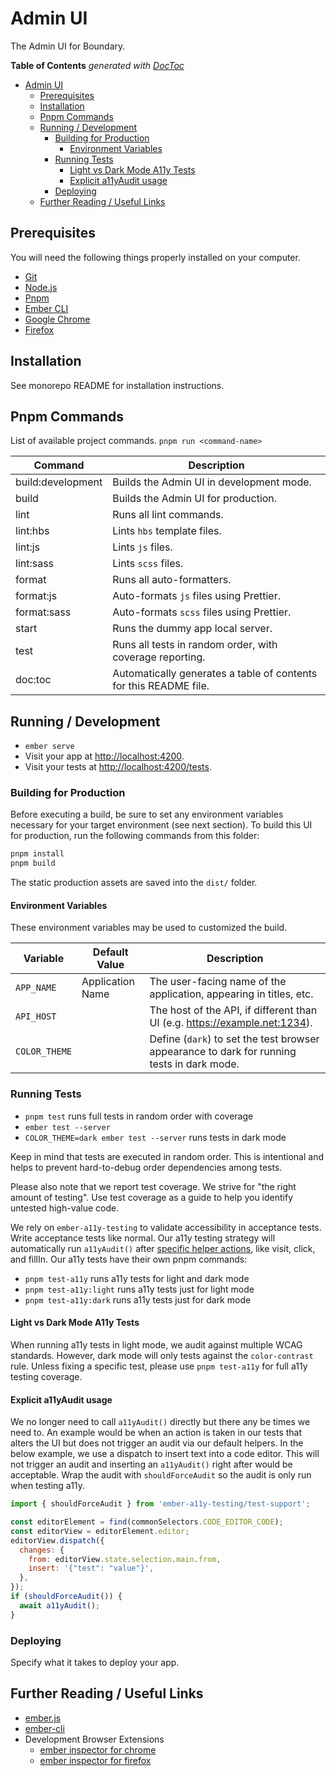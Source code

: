 # Admin UI

The Admin UI for Boundary.

<!-- START doctoc generated TOC please keep comment here to allow auto update -->
<!-- DON'T EDIT THIS SECTION, INSTEAD RE-RUN doctoc TO UPDATE -->
**Table of Contents**  *generated with [DocToc](https://github.com/thlorenz/doctoc)*

- [Admin UI](#admin-ui)
  - [Prerequisites](#prerequisites)
  - [Installation](#installation)
  - [Pnpm Commands](#pnpm-commands)
  - [Running / Development](#running--development)
    - [Building for Production](#building-for-production)
      - [Environment Variables](#environment-variables)
    - [Running Tests](#running-tests)
      - [Light vs Dark Mode A11y Tests](#light-vs-dark-mode-a11y-tests)
      - [Explicit a11yAudit usage](#explicit-a11yaudit-usage)
    - [Deploying](#deploying)
  - [Further Reading / Useful Links](#further-reading--useful-links)

<!-- END doctoc generated TOC please keep comment here to allow auto update -->

## Prerequisites

You will need the following things properly installed on your computer.

* [Git](https://git-scm.com/)
* [Node.js](https://nodejs.org/)
* [Pnpm](https://pnpm.io/)
* [Ember CLI](https://ember-cli.com/)
* [Google Chrome](https://google.com/chrome/)
* [Firefox](https://www.mozilla.org/firefox)

## Installation

See monorepo README for installation instructions.

## Pnpm Commands

List of available project commands.  `pnpm run <command-name>`

| Command | Description |
| ------- | ----------- |
| build:development | Builds the Admin UI in development mode. |
| build | Builds the Admin UI for production. |
| lint | Runs all lint commands. |
| lint:hbs | Lints `hbs` template files. |
| lint:js | Lints `js` files. |
| lint:sass | Lints `scss` files. |
| format | Runs all auto-formatters. |
| format:js | Auto-formats `js` files using Prettier. |
| format:sass | Auto-formats `scss` files using Prettier. |
| start | Runs the dummy app local server. |
| test | Runs all tests in random order, with coverage reporting. |
| doc:toc | Automatically generates a table of contents for this README file. |

## Running / Development

- `ember serve`
- Visit your app at [http://localhost:4200](http://localhost:4200).
- Visit your tests at [http://localhost:4200/tests](http://localhost:4200/tests).

### Building for Production

Before executing a build, be sure to set any environment variables necessary
for your target environment (see next section).  To build this UI for
production, run the following commands from this folder:

```bash
pnpm install
pnpm build
```

The static production assets are saved into the `dist/` folder.

#### Environment Variables

These environment variables may be used to customized the build.

| Variable | Default Value | Description |
| -------- | ------------- | ----------- |
| `APP_NAME` | Application Name | The user-facing name of the application, appearing in titles, etc. |
| `API_HOST` | | The host of the API, if different than UI (e.g. https://example.net:1234). |
| `COLOR_THEME` | | Define (`dark`) to set the test browser appearance to dark for running tests in dark mode. |

### Running Tests

* `pnpm test` runs full tests in random order with coverage
* `ember test --server`
* `COLOR_THEME=dark ember test --server` runs tests in dark mode

Keep in mind that tests are executed in random order.  This is intentional
and helps to prevent hard-to-debug order dependencies among tests.

Please also note that we report test coverage.  We strive for "the right amount
of testing".  Use test coverage as a guide to help you identify untested
high-value code.

We rely on `ember-a11y-testing` to validate accessibility in acceptance tests.
Write acceptance tests like normal. Our a11y testing strategy will automatically
run `a11yAudit()` after [specific helper actions](tests/test-helper.js#L26), like visit, click, and fillIn.
Our a11y tests have their own pnpm commands:

* `pnpm test-a11y` runs a11y tests for light and dark mode
* `pnpm test-a11y:light` runs a11y tests just for light mode
* `pnpm test-a11y:dark` runs a11y tests just for dark mode

#### Light vs Dark Mode A11y Tests

When running a11y tests in light mode, we audit against multiple WCAG standards.
However, dark mode will only tests against the `color-contrast` rule. Unless fixing
a specific test, please use `pnpm test-a11y` for full a11y testing coverage.

#### Explicit a11yAudit usage

We no longer need to call `a11yAudit()` directly but there any be times we need to.
An example would be when an action is taken in our tests that alters the UI but
does not trigger an audit via our default helpers. In the below example, we use
a dispatch to insert text into a code editor. This will not trigger an audit and
inserting an `a11yAudit()` right after would be acceptable. Wrap the audit with
`shouldForceAudit` so the audit is only run when testing a11y.

```javascript
import { shouldForceAudit } from 'ember-a11y-testing/test-support';

const editorElement = find(commonSelectors.CODE_EDITOR_CODE);
const editorView = editorElement.editor;
editorView.dispatch({
  changes: {
    from: editorView.state.selection.main.from,
    insert: '{"test": "value"}',
  },
});
if (shouldForceAudit()) {
  await a11yAudit();
}
```

### Deploying

Specify what it takes to deploy your app.

## Further Reading / Useful Links

- [ember.js](https://emberjs.com/)
- [ember-cli](https://cli.emberjs.com/release/)
- Development Browser Extensions
  - [ember inspector for chrome](https://chrome.google.com/webstore/detail/ember-inspector/bmdblncegkenkacieihfhpjfppoconhi)
  - [ember inspector for firefox](https://addons.mozilla.org/en-US/firefox/addon/ember-inspector/)
